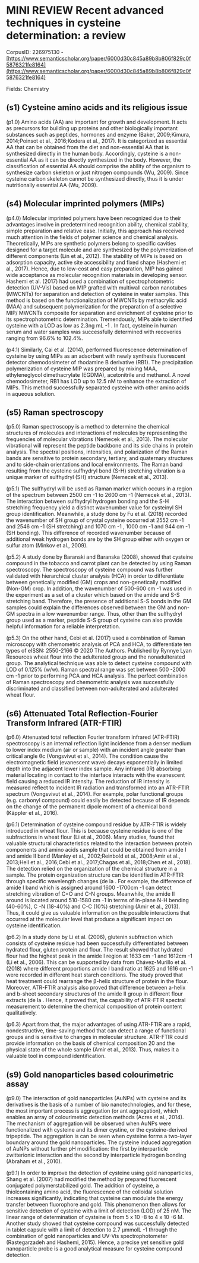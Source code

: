 # MINI REVIEW Recent advanced techniques in cysteine determination: a review

CorpusID: 226975130 - [https://www.semanticscholar.org/paper/6000d30c845a89b8b806f829c0f5876321fe8164](https://www.semanticscholar.org/paper/6000d30c845a89b8b806f829c0f5876321fe8164)

Fields: Chemistry

## (s1) Cysteine amino acids and its religious issue
(p1.0) Amino acids (AA) are important for growth and development. It acts as precursors for building up proteins and other biologically important substances such as peptides, hormones and enzyme (Baker, 2009;Kimura, 2014;Poinsot et al., 2016;Kodera et al., 2017). It is categorized as essential AA that can be obtained from the diet and non-essential AA that is synthesized directly in the human body. Accordingly, cysteine is a non-essential AA as it can be directly synthesized in the body. However, the classification of essential AA should comprise the ability of the organism to synthesize carbon skeleton or just nitrogen compounds (Wu, 2009). Since cysteine carbon skeleton cannot be synthesized directly, thus it is under nutritionally essential AA (Wu, 2009).
## (s4) Molecular imprinted polymers (MIPs)
(p4.0) Molecular imprinted polymers have been recognized due to their advantages involve in predetermined recognition ability, chemical stability, simple preparation and relative ease. Initially, this approach has received much attention in the fields of polymer science and chemical analysis. Theoretically, MIPs are synthetic polymers belong to specific cavities designed for a target molecule and are synthesized by the polymerization of different components (Lin et al., 2012). The stability of MIPs is based on adsorption capacity, active site accessibility and fixed shape (Hashemi et al., 2017). Hence, due to low-cost and easy preparation, MIP has gained wide acceptance as molecular recognition materials in developing sensor. Hashemi et al. (2017) had used a combination of spectrophotometric detection (UV-Vis) based on MIP grafted with multiwall carbon nanotubes (MWCNTs) for separation and detection of cysteine in water samples. This method is based on the functionalization of MWCNTs by methacrylic acid (MAA) and subsequent polymerization for the preparation of a selective MIP/ MWCNTs composite for separation and enrichment of cysteine prior to its spectrophotometric determination. Tremendously, MIPs able to identified cysteine with a LOD as low as 2.3ng mL -1 . In fact, cysteine in human serum and water samples was successfully determined with recoveries ranging from 96.6% to 102.4%.

(p4.1) Similarly, Cai et al. (2014), performed fluorescence determination of cysteine by using MIPs as an adsorbent with newly synthesis fluorescent detector chemodosimeter of rhodamine B derivative (RB1). The precipitation polymerization of cysteine MIP was prepared by mixing MAA, ethyleneglycol dimethacrylate (EGDMA), acetonitrile and methanol. A novel chemodosimeter, RB1 has LOD up to 12.5 nM to enhance the extraction of MIPs. This method successfully separated cysteine with other amino acids in aqueous solution.
## (s5) Raman spectroscopy
(p5.0) Raman spectroscopy is a method to determine the chemical structures of molecules and interactions of molecules by representing the frequencies of molecular vibrations (Nemecek et al., 2013). The molecular vibrational will represent the peptide backbone and its side chains in protein analysis. The spectral positions, intensities, and polarization of the Raman bands are sensitive to protein secondary, tertiary, and quaternary structures and to side-chain orientations and local environments. The Raman band resulting from the cysteine sulfhydryl bond (S-H) stretching vibration is a unique marker of sulfhydryl (SH) structure (Nemecek et al., 2013).

(p5.1) The sulfhydryl will be used as Raman marker which occurs in a region of the spectrum between 2500 cm -1 to 2600 cm -1 (Nemecek et al., 2013). The interaction between sulfhydryl hydrogen bonding and the S-H stretching frequency yield a distinct wavenumber value for cysteinyl SH group identification. Meanwhile, a study done by Fu et al. (2018) recorded the wavenumber of SH group of crystal cysteine occurred at 2552 cm -1 and 2546 cm -1 (SH stretching) and 1070 cm -1 , 1000 cm -1 and 944 cm -1 (SH bonding). This difference of recorded wavenumber because of additional weak hydrogen bonds are by the SH group either with oxygen or sulfur atom (Minkov et al., 2009).

(p5.2) A study done by Baranski and Baranska (2008), showed that cysteine compound in the tobacco and carrot plant can be detected by using Raman spectroscopy. The spectroscopy of cysteine compound was further validated with hierarchical cluster analysis (HCA) in order to differentiate between genetically modified (GM) crops and non-genetically modified (Non-GM) crop. In addition, the wavenumber of 500-600 cm -1 was used in the experiment as a set of a cluster which based on the amide and S-S stretching band. Therefore, the presence of additional S-S bonds in the GM samples could explain the differences observed between the GM and non-GM spectra in a low wavenumber range. Thus, other than the sulfhydryl group used as a marker, peptide S-S group of cysteine can also provide helpful information for a reliable interpretation.

(p5.3) On the other hand, Cebi et al. (2017) used a combination of Raman microscopy with chemometric analysis of PCA and HCA, to differentiate ten types of eISSN: 2550-2166 © 2020 The Authors. Published by Rynnye Lyan Resources wheat flour into the adulterated group and the nonadulterated group. The analytical technique was able to detect cysteine compound with LOD of 0.125% (w/w). Raman spectral range was set between 500 -2000 cm -1 prior to performing PCA and HCA analysis. The perfect combination of Raman spectroscopy and chemometric analysis was successfully discriminated and classified between non-adulterated and adulterated wheat flour.
## (s6) Attenuated Total Reflection-Fourier Transform Infrared (ATR-FTIR)
(p6.0) Attenuated total reflection Fourier transform infrared (ATR-FTIR) spectroscopy is an internal reflection light incidence from a denser medium to lower index medium (air or sample) with an incident angle greater than critical angle θc (Vongsvivut et al., 2014). The condition cause the electromagnetic field (evanescent wave) decays exponentially in limited depth into the adjacent lower index sample. Any infrared (IR) absorbing material locating in contact to the interface interacts with the evanescent field causing a reduced IR intensity. The reduction of IR intensity is measured reflect to incident IR radiation and transformed into an ATR-FTIR spectrum (Vongsvivut et al., 2014). For example, polar functional groups (e.g. carbonyl compound) could easily be detected because of IR depends on the change of the permanent dipole moment of a chemical bond (Käppler et al., 2016).

(p6.1) Determination of cysteine compound residue by ATR-FTIR is widely introduced in wheat flour. This is because cysteine residue is one of the subfractions in wheat flour (Li et al., 2006). Many studies, found that valuable structural characteristics related to the interaction between protein components and amino acids sample that could be obtained from amide I and amide II band (Manley et al., 2002;Reinbold et al., 2008;Amir et al., 2013;Hell et al., 2016;Cebi et al., 2017;Chagas et al., 2018;Chen et al., 2018). The detection relied on the organization of the chemical structure in a sample. The protein organization structure can be identified in ATR-FTIR through specific wavelength changes (de la . For example, the difference of amide I band which is assigned around 1600 -1700cm -1 can detect stretching vibration of C=O and C-N groups. Meanwhile, the amide II around is located around 510-1580 cm -1 in terms of in-plane N-H bending (40-60%), C -N (18-40%) and C-C (10%) stretching (Amir et al., 2013). Thus, it could give us valuable information on the possible interactions that occurred at the molecular level that produce a significant impact on cysteine identification.

(p6.2) In a study done by Li et al. (2006), glutenin subfraction which consists of cysteine residue had been successfully differentiated between hydrated flour, gluten protein and flour. The result showed that hydrated flour had the highest peak in the amide I region at 1633 cm -1 and 1612cm -1 (Li et al., 2006). This can be supported by data from Chávez-Murillo et al. (2018) where different proportions amide I band ratio at 1625 and 1616 cm -1 were recorded in different heat starch conditions. The study proved that heat treatment could rearrange the β-helix structure of protein in the flour. Moreover, ATR-FTIR analysis also proved that difference between a-helix and b-sheet secondary structures of the amide II group in different flour extracts (de la . Hence, it proved that, the capability of ATR-FTIR spectral measurement to determine the chemical composition of protein content qualitatively.

(p6.3) Apart from that, the major advantages of using ATR-FTIR are a rapid, nondestructive, time-saving method that can detect a range of functional groups and is sensitive to changes in molecular structure. ATR-FTIR could provide information on the basis of chemical composition 20 and the physical state of the whole sample (Amir et al., 2013). Thus, makes it a valuable tool in compound identification.
## (s9) Gold nanoparticles based colourimetric assay
(p9.0) The interaction of gold nanoparticles (AuNPs) with cysteine and its derivatives is the basis of a number of bio nanotechnologies, and for these, the most important process is aggregation (or ant aggregation), which enables an array of colourimetric detection methods (Acres et al., 2014). The mechanism of aggregation will be observed when AuNPs were functionalized with cysteine and its dimer cystine, or the cysteine-derived tripeptide. The aggregation is can be seen when cysteine forms a two-layer boundary around the gold nanoparticles. The cysteine induced aggregation of AuNPs without further pH modification: the first by interparticle zwitterionic interaction and the second by interparticle hydrogen bonding (Abraham et al., 2010).

(p9.1) In order to improve the detection of cysteine using gold nanoparticles, Shang et al. (2007) had modified the method by prepared fluorescent conjugated polymerstabilized gold. The addition of cysteine, a thiolcontaining amino acid, the fluorescence of the colloidal solution increases significantly, indicating that cysteine can modulate the energy transfer between fluorophore and gold. This phenomenon then allows for sensitive detection of cysteine with a limit of detection (LOD) of 25 nM. The linear range of determination of cysteine is from 5 x 10 -8 to 4 x 10 -6 M. Another study showed that cysteine compound was successfully detected in tablet capsule with a limit of detection to 2.7 µmmolL -1 through the combination of gold nanoparticles and UV-Vis spectrophotometer (Rastegarzadeh and Hashemi, 2015). Hence, a precise yet sensitive gold nanoparticle probe is a good analytical measure for cysteine compound detection.
